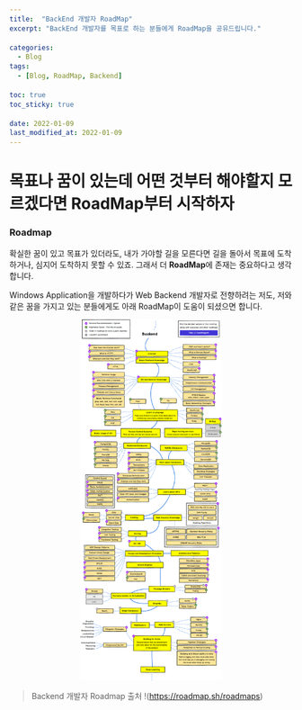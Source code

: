 ```yaml
---
title:  "BackEnd 개발자 RoadMap"
excerpt: "BackEnd 개발자를 목표로 하는 분들에게 RoadMap을 공유드립니다."

categories:
  - Blog
tags:
  - [Blog, RoadMap, Backend]

toc: true
toc_sticky: true
 
date: 2022-01-09
last_modified_at: 2022-01-09
---
```


# 목표나 꿈이 있는데 어떤 것부터 해야할지 모르겠다면  RoadMap부터 시작하자

### Roadmap

확실한 꿈이 있고 목표가 있더라도, 내가 가야할 길을 모른다면 길을 돌아서 목표에 도착하거나, 심지어 도착하지 못할 수 있죠.
그래서 더 **RoadMap**에 존재는 중요하다고 생각합니다.

Windows Application을 개발하다가 Web Backend 개발자로 전향하려는 저도, 
저와 같은 꿈을 가지고 있는 분들에게도 아래 RoadMap이 도움이 되셨으면 합니다.

<p align="center">
<img src="/_images/backend-1.png", width="50%" height="50%"></img>
</p>

>Backend 개발자 Roadmap 출처 !(https://roadmap.sh/roadmaps)
